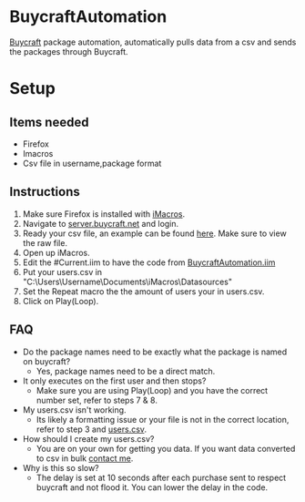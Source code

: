 # BuycraftAutomation
[Buycraft](https://www.buycraft.net) package automation, automatically pulls data from a csv and sends the packages through Buycraft.

# Setup
## Items needed
- Firefox
- Imacros
- Csv file in username,package format

## Instructions
1. Make sure Firefox is installed with [iMacros](https://addons.mozilla.org/en-US/firefox/addon/imacros-for-firefox/).
2. Navigate to [server.buycraft.net](http://server.buycraft.net) and login.
3. Ready your csv file, an example can be found [here](users.csv). Make sure to view the raw file.
4. Open up iMacros. 
5. Edit the #Current.iim to have the code from [BuycraftAutomation.iim](BuycraftAutomation.iim)
6. Put your users.csv in "C:\Users\Username\Documents\iMacros\Datasources"
7. Set the Repeat macro the the amount of users your in users.csv.
8. Click on Play(Loop).

## FAQ
- Do the package names need to be exactly what the package is named on buycraft?
  - Yes, package names need to be a direct match.
- It only executes on the first user and then stops?
  - Make sure you are using Play(Loop) and you have the correct number set, refer to steps 7 & 8.
- My users.csv isn't working.
  - Its likely a formatting issue or your file is not in the correct location, refer to step 3 and [users.csv](users.csv).
- How should I create my users.csv?
  - You are on your own for getting you data. If you want data converted to csv in bulk [contact me](https://github.com/virustotalop/Contact).
- Why is this so slow?
  - The delay is set at 10 seconds after each purchase sent to respect buycraft and not flood it. You can lower the delay in the code.
